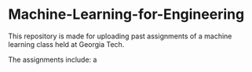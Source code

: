 # Machine-Learning-for-Engineering

This repository is made for uploading past assignments of a machine learning class held at Georgia Tech.

The assignments include:
  a

